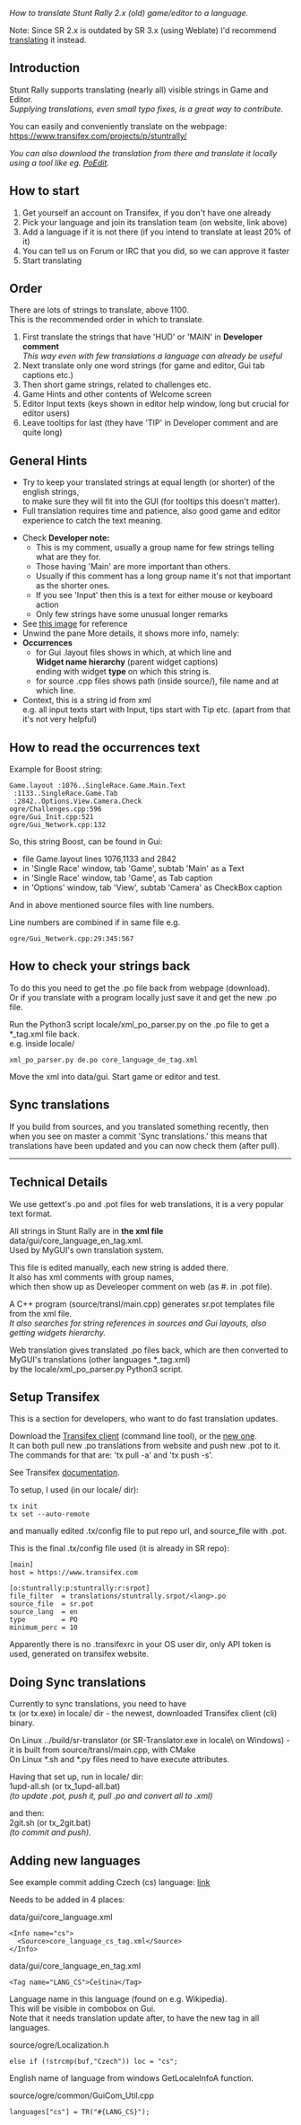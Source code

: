 *How to translate Stunt Rally 2.x (old) game/editor to a language.*

Note: Since SR 2.x is outdated by SR 3.x (using Weblate) I'd recommend
[translating](https://github.com/stuntrally/stuntrally3/blob/main/docs/Localization.md) it instead.

## Introduction

Stunt Rally supports translating (nearly all) visible strings in Game
and Editor.  
*Supplying translations, even small typo fixes, is a great way to
contribute.*

You can easily and conveniently translate on the webpage:  
https://www.transifex.com/projects/p/stuntrally/  

*You can also download the translation from there and translate it
locally using a tool like eg.
[PoEdit](http://sourceforge.net/projects/poedit/).*  

  

## How to start

1.  Get yourself an account on Transifex, if you don't have one already
2.  Pick your language and join its translation team (on website, link
    above)
3.  Add a language if it is not there (if you intend to translate at
    least 20% of it)
4.  You can tell us on Forum or IRC that you did, so we can approve it
    faster
5.  Start translating

  

## Order

There are lots of strings to translate, above 1100.  
This is the recommended order in which to translate.

1.  First translate the strings that have 'HUD' or 'MAIN' in **Developer
    comment**  
    *This way even with few translations a language can already be
    useful*
2.  Next translate only one word strings (for game and editor, Gui tab
    captions etc.)
3.  Then short game strings, related to challenges etc.
4.  Game Hints and other contents of Welcome screen
5.  Editor Input texts (keys shown in editor help window, long but
    crucial for editor users)
6.  Leave tooltips for last (they have 'TIP' in Developer comment and
    are quite long)

  

## General Hints

-   Try to keep your translated strings at equal length (or shorter) of
    the english strings,  
    to make sure they will fit into the GUI (for tooltips this doesn't
    matter).
-   Full translation requires time and patience, also good game and
    editor experience to catch the text meaning.

<!-- -->

-   Check **Developer note:**
    -   This is my comment, usually a group name for few strings telling
        what are they for.
    -   Those having 'Main' are more important than others.
    -   Usually if this comment has a long group name it's not that
        important as the shorter ones.
    -   If you see 'Input' then this is a text for either mouse or
        keyboard action
    -   Only few strings have some unusual longer remarks
-   See [this image](http://i.imgur.com/hgmuHyJ.png) for reference
-   Unwind the pane More details, it shows more info, namely:
-   **Occurrences**
    -   for Gui .layout files shows in which, at which line and  
        **Widget name hierarchy** (parent widget captions)  
        ending with widget **type** on which this string is.
    -   for source .cpp files shows path (inside source/), file name and
        at which line.
-   Context, this is a string id from xml  
    e.g. all input texts start with Input, tips start with Tip etc.
    (apart from that it's not very helpful)

  

## How to read the occurrences text

Example for Boost string:

    Game.layout :1076..SingleRace.Game.Main.Text
     :1133..SingleRace.Game.Tab
     :2842..Options.View.Camera.Check
    ogre/Challenges.cpp:596
    ogre/Gui_Init.cpp:521
    ogre/Gui_Network.cpp:132

So, this string Boost, can be found in Gui:

-   file Game.layout lines 1076,1133 and 2842
-   in 'Single Race' window, tab 'Game', subtab 'Main' as a Text
-   in 'Single Race' window, tab 'Game', as Tab caption
-   in 'Options' window, tab 'View', subtab 'Camera' as CheckBox caption

And in above mentioned source files with line numbers.

Line numbers are combined if in same file e.g.  

    ogre/Gui_Network.cpp:29:345:567

  

## How to check your strings back

To do this you need to get the .po file back from webpage (download).  
Or if you translate with a program locally just save it and get the new
.po file.  

Run the Python3 script locale/xml_po_parser.py on the .po file to get a
\*\_tag.xml file back.  
e.g. inside locale/

    xml_po_parser.py de.po core_language_de_tag.xml

Move the xml into data/gui. Start game or editor and test.

  

## Sync translations

If you build from sources, and you translated something recently, then  
when you see on master a commit 'Sync translations.' this means that  
translations have been updated and you can now check them (after pull).

  

------------------------------------------------------------------------

  

## Technical Details

We use gettext's .po and .pot files for web translations, it is a very
popular text format.

All strings in Stunt Rally are in **the xml file**
data/gui/core_language_en_tag.xml.  
Used by MyGUI's own translation system.  

This file is edited manually, each new string is added there.  
It also has xml comments with group names,  
which then show up as Develeoper comment on web (as #. in .pot file).

A C++ program (source/transl/main.cpp) generates sr.pot templates file
from the xml file.  
*It also searches for string references in sources and Gui layouts, also
getting widgets hierarchy.*

Web translation gives translated .po files back, which are then
converted to  
MyGUI's translations (other languages \*\_tag.xml)  
by the locale/xml_po_parser.py Python3 script.

  

## Setup Transifex

This is a section for developers, who want to do fast translation
updates.

Download the [Transifex
client](https://docs.transifex.com/client/installing-the-client)
(command line tool), or the [new
one](https://github.com/transifex/cli/releases).  
It can both pull new .po translations from website and push new .pot to
it.  
The commands for that are: 'tx pull -a' and 'tx push -s'.

See Transifex
[documentation](https://docs.transifex.com/client/introduction).

To setup, I used (in our locale/ dir):

    tx init
    tx set --auto-remote

and manually edited .tx/config file to put repo url, and source_file
with .pot.

This is the final .tx/config file used (it is already in SR repo):

    [main]
    host = https://www.transifex.com

    [o:stuntrally:p:stuntrally:r:srpot]
    file_filter  = translations/stuntrally.srpot/<lang>.po
    source_file  = sr.pot
    source_lang  = en
    type         = PO
    minimum_perc = 10

Apparently there is no .transifexrc in your OS user dir, only API token
is used, generated on transifex website.

  

## Doing Sync translations

Currently to sync translations, you need to have  
tx (or tx.exe) in locale/ dir - the newest, downloaded Transifex client
(cli) binary.

On Linux ../build/sr-translator (or SR-Translator.exe in locale\\ on
Windows) - it is built from source/transl/main.cpp, with CMake  
On Linux \*.sh and \*.py files need to have execute attributes.

Having that set up, run in locale/ dir:  
1upd-all.sh (or tx_1upd-all.bat)  
*(to update .pot, push it, pull .po and convert all to .xml)*  

and then:  
2git.sh (or tx_2git.bat)  
*(to commit and push).*  

  

## Adding new languages

See example commit adding Czech (cs) language:
[link](https://github.com/stuntrally/stuntrally/commit/18018ecff5ddc27eea7d26f023e2ecea554d5e88)

Needs to be added in 4 places:

data/gui/core_language.xml

    <Info name="cs">
      <Source>core_language_cs_tag.xml</Source>
    </Info>

data/gui/core_language_en_tag.xml

    <Tag name="LANG_CS">Čeština</Tag>

Language name in this language (found on e.g. Wikipedia).  
This will be visible in combobox on Gui.  
Note that it needs translation update after, to have the new tag in all
languages.

source/ogre/Localization.h  

    else if (!strcmp(buf,"Czech")) loc = "cs";

English name of language from windows GetLocaleInfoA function.

source/ogre/common/GuiCom_Util.cpp

    languages["cs"] = TR("#{LANG_CS}");

